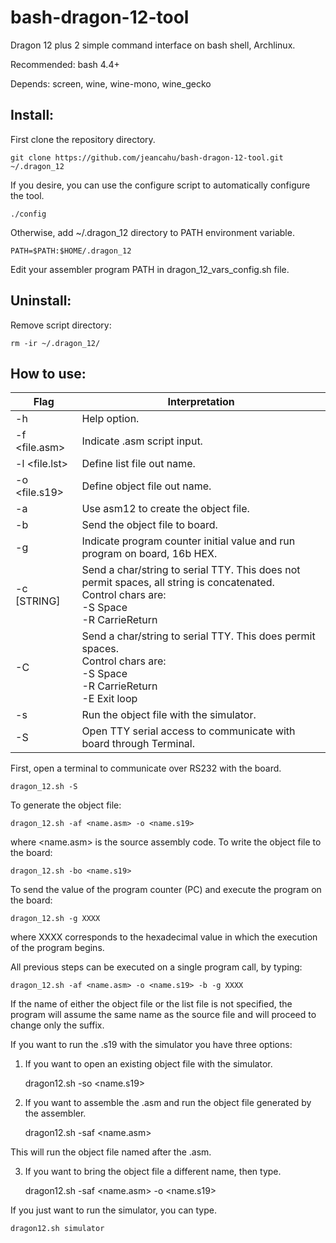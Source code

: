 # bash-dragon-12-tool
Dragon 12 plus 2 simple command interface on bash shell, Archlinux.

Recommended: bash 4.4+

Depends: screen, wine, wine-mono, wine_gecko

## Install:

First clone the repository directory.

    git clone https://github.com/jeancahu/bash-dragon-12-tool.git ~/.dragon_12

If you desire, you can use the configure script to automatically configure the tool.

    ./config

Otherwise, add ~/.dragon\_12 directory to PATH environment variable.

	PATH=$PATH:$HOME/.dragon_12

Edit your assembler program PATH in dragon\_12\_vars\_config.sh file.


## Uninstall:

Remove script directory:

	rm -ir ~/.dragon_12/

## How to use:
| Flag | Interpretation |
| ------ | ------ |
| -h     | Help option. |
|  -f <file.asm> | Indicate <file>.asm script input. |
| -l		<file.lst> | Define list file out name. |
| -o <file.s19> | Define object file out name. |
| -a | Use asm12 to create the object file. |
| -b | Send the object file to board. |
|-g		<XXXX>| Indicate program counter initial value and run program on board, 16b HEX. |
|-c		[STRING]| Send a char/string to serial TTY. This does not permit spaces, all string is concatenated. <br/> Control chars are: <br/>-S Space <br/> -R CarrieReturn|
|-C|Send a char/string to serial TTY. This does permit spaces. <br/>Control chars are: <br/>-S Space <br/>-R CarrieReturn <br/> -E Exit loop|
| -s | Run the object file with the simulator.  |
| -S |	Open TTY serial access to communicate with board through Terminal.|



First, open a terminal to communicate over RS232 with the board.

    dragon_12.sh -S

To generate the object file:

	dragon_12.sh -af <name.asm> -o <name.s19>

where <name.asm> is the source assembly code.
To write the object file to the board:

	dragon_12.sh -bo <name.s19>

To send the value of the program counter (PC) and execute the program on the board:

	dragon_12.sh -g XXXX

where XXXX corresponds to the hexadecimal value in which the execution of the program begins.

All previous steps can be executed on a single program call, by typing:


	dragon_12.sh -af <name.asm> -o <name.s19> -b -g XXXX


If the name of either the object file or the list file is not specified, the program will assume the same name as the source file and will proceed to change only the suffix.

If you want to run the .s19 with the simulator you have three options:

1. If you want to open an existing object file with the simulator.

    dragon12.sh -so <name.s19>

2. If you want to assemble the .asm and run the object file generated by the assembler.

    dragon12.sh -saf <name.asm>

This will run the object file named after the .asm.

3. If you want to bring the object file a different name, then type.

    dragon12.sh -saf <name.asm> -o <name.s19>

If you just want to run the simulator, you can type.

    dragon12.sh simulator
